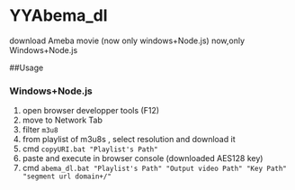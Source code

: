 # YYAbema_dl
download Ameba movie (now only windows+Node.js)
now,only Windows+Node.js

##Usage

### Windows+Node.js
  1. open browser developper tools (F12)
  2. move to Network Tab
  3. filter `m3u8`
  4. from playlist of m3u8s , select resolution and download it
  5. cmd `copyURI.bat "Playlist's Path"`
  6. paste and execute in browser console (downloaded AES128 key)
  7. cmd `abema_dl.bat "Playlist's Path" "Output video Path" "Key Path" "segment url domain+/"`
